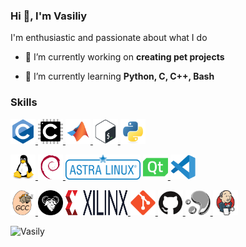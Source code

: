 ### Hi 👋, I'm Vasiliy

I'm enthusiastic and passionate about what I do

- 🔭 I’m currently working on **creating pet projects**

- 🌱 I’m currently learning **Python, C, C++, Bash**

### Skills

<a href="https://en.wikipedia.org/wiki/C_(programming_language)" target="_blank"> <img src="icons/c.svg" alt="C" width="40" height="40"/> </a>
<a href="https://www.embeddedc.in/" target="_blank"> <img src="icons/embeddedc.svg" alt="embeddedc" width="40" height="40"/> </a>
<a href="https://www.mathworks.com/products/matlab.html" target="_blank"> <img src="icons/matlab.svg" alt="matlab" width="40" height="40"/> </a>
<a href="https://www.gnu.org/software/bash/" target="_blank"> <img src="icons/bash.svg" alt="bash" width="40" height="40"/> </a>
<a href="https://www.python.org" target="_blank"> <img src="icons/python.svg" alt="python" width="40" height="40"/> </a>

<a href="https://www.linux.org/" target="_blank"> <img src="icons/linux.svg" alt="linux" width="40" height="40"/> </a>
<a href="https://www.debian.org/" target="_blank"> <img src="icons/debian.svg" alt="debian" width="40" height="40"/> </a>
<a hred="https://astralinux.ru/" target="_blank"> <img src="icons/astra.png" alt="astra" width="120" height="40"/> </a>
<a href="https://www.qt.io/" target="_blank"> <img src="icons/qt.svg" alt="qt" width="40" height="40"/> </a>
<a href="https://code.visualstudio.com/" target="_blank"> <img src="icons/vscode.svg" alt="vscode" width="40" height="40"/> </a>

<a href="https://gcc.gnu.org/" target="_blank"> <img src="icons/gcc.svg" alt="gcc" width="40" height="40"/> </a>
<a hreg="https://www.gnu.org/software/make/" target="_blank"> <img src="icons/make.png" alt="make" width="40" height="40"> </a>
<a href="https://www.xilinx.com/" target="_blank"> <img src="icons/xilinx.svg" alt="xilinx" width="100" height="40"/> </a>
<a href="https://git-scm.com/" target="_blank"> <img src="icons/git.svg" alt="git" width="40" height="40"/> </a>
<a href="https://github.com/" target="_blank"> <img src="icons/github.svg" alt="github" width="40" height="40"/> </a>
<a href="https://www.mercurial-scm.org/" target="_blank"> <img src="icons/mercurial.svg" alt="mercurial" width="40" height="40"/> </a>
<a href="https://www.jenkins.io/" target="_blank"> <img src="icons/jenkins.svg" alt="jenkins" width="40" height="40"/> </a>




<img src="https://github-readme-stats.vercel.app/api/top-langs/?username=VasiliyMatlab&layout=compact" alt="Vasily" />


<!---
VasiliyMatlab/VasiliyMatlab is a ✨ special ✨ repository because its `README.md` (this file) appears on your GitHub profile.
You can click the Preview link to take a look at your changes.
--->
